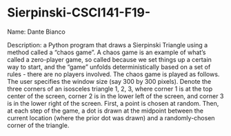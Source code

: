 # Sierpinski-CSCI141-F19-

Name: Dante Bianco

Description: a Python program that draws a Sierpinski Triangle using a method
called a “chaos game”. A chaos game is an example of what’s called a zero-player game, so called
because we set things up a certain way to start, and the “game” unfolds deterministically based on a
set of rules - there are no players involved.
The chaos game is played as follows. The user specifies the window size (say 300 by 300 pixels). Denote
the three corners of an isosceles triangle 1, 2, 3, where corner 1 is at the top center of the screen, corner
2 is in the lower left of the screen, and corner 3 is in the lower right of the screen. First, a point is
chosen at random. Then, at each step of the game, a dot is drawn at the midpoint between the current
location (where the prior dot was drawn) and a randomly-chosen corner of the triangle.
